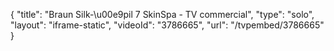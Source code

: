 {
    "title": "Braun Silk-\u00e9pil 7 SkinSpa - TV commercial",
    "type": "solo",
    "layout": "iframe-static",
    "videoId": "3786665",
    "url": "\/tvpembed\/3786665"
}